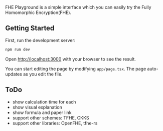 FHE Playground is a simple interface which you can easily try the Fully Homomorphic Encryption(FHE).

## Getting Started

First, run the development server:

```bash
npm run dev
```

Open [http://localhost:3000](http://localhost:3000) with your browser to see the result.

You can start editing the page by modifying `app/page.tsx`. The page auto-updates as you edit the file.

## ToDo

- show calculation time for each
- show visual explanation
- show formula and paper link
- support other schemes: TFHE, CKKS
- support other libraries: OpenFHE, tfhe-rs